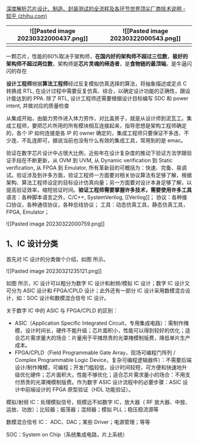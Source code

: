[深度解析芯片设计、制造、封装测试的全流程及各环节世界顶尖厂商技术说明 - 知乎 (zhihu.com)](https://zhuanlan.zhihu.com/p/228757435)


| ![[Pasted image 20230322000437.png]] | ![[Pasted image 20230322000543.png]]   |
| ------------------------------------ | --- |
|                                      |     |


一颗芯片，性能的60%取决于架构师，**在国内好的架构师不超过三位数**，**极好的架构师不超过两位数**，架构师是**芯片灵魂的缔造者**，是**食物链的最顶端**，是牛逼闪闪的存在  



**设计工程师**根据**算法工程师**经过反复模拟仿真选择的算法，将抽象描述或定点 C 转换成 RTL, 在设计过程中需要反复仿真、综合，以确定设计功能的正确性，跟设计能达到的 PPA. 除了 RTL, 设计工程师还需要根据设计目标编写 SDC 和 power intent, 并做对应的质量检查  
  
从集成开始，由脑力劳作进入体力劳作，对比盖房子，就是从设计师到泥瓦工。集成工程师，要把芯片所用的所有模块相互连接起来，指导思想是架构工程师确定的，各个 IP 如何连接是各 IP 的 owner 确定的，集成工程师只要保证不多连、不少连、不乱连即可，据说当前也没有什么有效的集成工具，常用到的是 emac。

验证在数字芯片设计中占很大比例，近些年在设计复杂度的推动下验证方法学跟验证手段在不断更新，从 OVM 到 UVM, 从 Dynamic verification 到 Static verification, 从 FPGA 到 Emulator, 所有革新目的可概括为：快速、完备、易调试。验证涉及到许多方面，验证工程师一方面要对相关协议算法有足够了解，根据架构、算法工程师设定的目标设计仿真向量；另一方面要对设计本身足够了解，以提高验证效率，缩短验证时间。**验证工程师需要掌握许多技术，需要使用许多工具**
语言：各种脚本语言之外，C/C++, SystemVerilog, [[Verilog]]；
协议：各种接口协议，各种通信协议，各种总线协议；
工具：动态仿真工具，静态仿真工具，FPGA, Emulator；

  ![[Pasted image 20230322000759.png]]
  


## 1、IC 设计分类
首先对 IC 设计的分类做个介绍，如图  所示。

![[Pasted image 20230321235121.png]]

如图 所示，IC 设计可以粗分为数字 IC 设计和射频/模拟 IC 设计；数字 IC 设计又可分为 ASIC 设计和 FPGA/CPLD 设计；此外还有一部分 IC 设计采用数模混合设计，如：SOC 设计和数模混合信号 IC 设计。

关于数字 IC 中的 ASIC 与 FPGA/CPLD 的区别：

- ASIC（Application Specific Integrated Circuit，专用集成电路）：需制作掩模，设计时间长，硬件不能升级；芯片面积小，性能可以得到较好的优化；适合芯片需求量大的场合：片量用于平摊昂贵的光罩掩模制版费，降低单片生产成本。
- FPGA/CPLD（Field Programmable Gate Array，现场可编程门阵列 / Complex Programmable Logic Device，复杂可编程逻辑器件）：不需要后端设计/制作掩模，可编程；开发门槛较低，设计时间较短，可方便和快速地升级优化硬件；芯片面积大，性能不够优化；适合芯片需求量小的场合：不用支付昂贵的光罩掩模制版费。作为数字 ASIC 设计流程中的必要步骤：ASIC 设计中前端设计的 FPGA 原型验证（HDL 功能验证）。

模拟/射频 IC：处理模拟信号，规模远不如数字 IC，放大器（ RF 放大器、中放、运放、功放）；比较器；振荡器；混频器；模拟 PLL；稳压稳流源等

数模混合信号 IC： ADC、DAC；某些 Driver；电源管理；等等

SOC：System on Chip（系统集成电路，片上系统）




